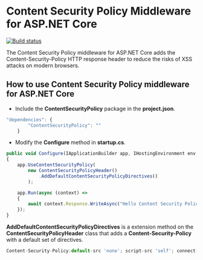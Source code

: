 # Content Security Policy Middleware for ASP.NET Core

[![Build status](https://ci.appveyor.com/api/projects/status/jtnh7ifcw57tu4tv/branch/master?svg=true)](https://ci.appveyor.com/project/ErwindeVreugd/contentsecuritypolicy/branch/master)

The Content Security Policy middleware for ASP.NET Core adds the Content-Security-Policy HTTP response header to reduce the risks of XSS attacks on modern browsers.

How to use Content Security Policy middleware for ASP.NET Core
--------------------------------
* Include the **ContentSecurityPolicy** package in the **project.json**.
```Javascript
"dependencies": {
        "ContentSecurityPolicy": ""
    }
```
* Modify the **Configure** method in **startup.cs**.
```Javascript
public void Configure(IApplicationBuilder app, IHostingEnvironment env, ILoggerFactory loggerFactory)
{
    app.UseContentSecurityPolicy(
        new ContentSecurityPolicyHeader()
            .AddDefaultContentSecurityPolicyDirectives()
        );

    app.Run(async (context) =>
    {
        await context.Response.WriteAsync("Hello Content Security Policy!");
    });
}
```
**AddDefaultContentSecurityPolicyDirectives** is a extension method on the **ContentSecurityPolicyHeader** class that adds a **Content-Security-Policy** with a default set of directives.
```Javascript
Content-Security-Policy:default-src 'none'; script-src 'self'; connect-src 'self'; img-src 'self'; style-src 'self';
```
